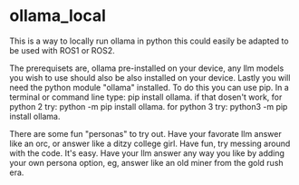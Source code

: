 # ollama_local
This is a way to locally run ollama in python this could easily be adapted to be used with ROS1 or ROS2.

The prerequisets are, ollama pre-installed on your device, any llm models you wish to use should also be also 
installed on your device. Lastly you will need the python module "ollama" installed. To do this you can use 
pip. In a terminal or command line type: pip install ollama. if that dosen't work, for 
python 2 try: python -m pip install ollama. for python 3 try: python3 -m pip install ollama.

There are some fun "personas" to try out. Have your favorate llm answer like an orc, or answer like 
a ditzy college girl. Have fun, try messing around with the code. It's easy. Have your llm answer any 
way you like by adding your own persona option, eg, answer like an old miner from the gold rush era.  
